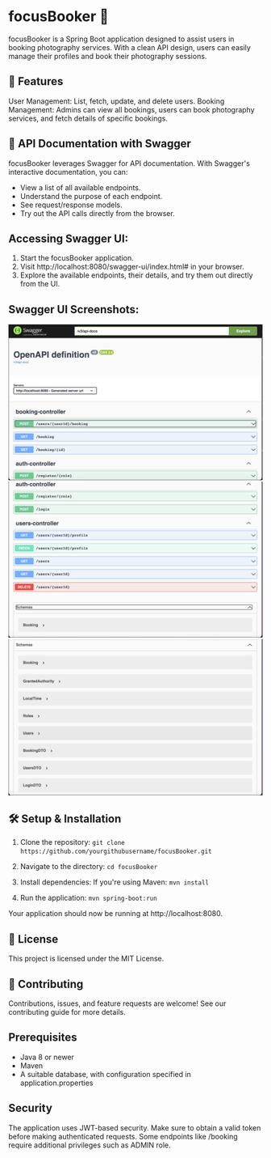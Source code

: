 # focusBooker 📸
focusBooker is a Spring Boot application designed to assist users in booking photography services. With a clean API design, users can easily manage their profiles and book their photography sessions.

## 🚀 Features
User Management: List, fetch, update, and delete users.
Booking Management: Admins can view all bookings, users can book photography services, and fetch details of specific bookings.

## 📝 API Documentation with Swagger
focusBooker leverages Swagger for API documentation. With Swagger's interactive documentation, you can:

- View a list of all available endpoints.
- Understand the purpose of each endpoint.
- See request/response models.
- Try out the API calls directly from the browser.

## Accessing Swagger UI:
1. Start the focusBooker application.
2. Visit http://localhost:8080/swagger-ui/index.html# in your browser.
3. Explore the available endpoints, their details, and try them out directly from the UI.

## Swagger UI Screenshots:
![Swagger Screenshot 1](/src/main/resources/static/Screen1.png) </br>
![Swagger Screenshot 2](/src/main/resources/static/Screen2.png) </br>
![Swagger Screenshot 3](/src/main/resources/static/Screen3.png)

## 🛠 Setup & Installation
1. Clone the repository:
`git clone https://github.com/yourgithubusername/focusBooker.git`

2. Navigate to the directory:
`cd focusBooker`

3. Install dependencies:
   If you're using Maven:
`mvn install`

4. Run the application:
`mvn spring-boot:run`

Your application should now be running at http://localhost:8080.

## 📜 License
This project is licensed under the MIT License.

## 🤝 Contributing
Contributions, issues, and feature requests are welcome! See our contributing guide for more details.


## Prerequisites
- Java 8 or newer
- Maven
- A suitable database, with configuration specified in application.properties


## Security
The application uses JWT-based security. Make sure to obtain a valid token before making authenticated requests. Some endpoints like /booking require additional privileges such as ADMIN role.